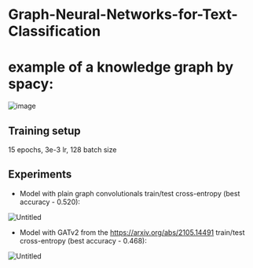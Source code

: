 # Graph-Neural-Networks-for-Text-Classification

# example of a knowledge graph by spacy:

![image](https://github.com/user-attachments/assets/163bac63-128a-4a95-8929-fa38480d332d)


## Training setup
15 epochs, 3e-3 lr,  128 batch size


## Experiments

- Model with plain graph convolutionals train/test cross-entropy (best accuracy - 0.520):

![Untitled](https://github.com/user-attachments/assets/db8828b8-ab19-4708-83d8-580253d6c6b1)

- Model with GATv2 from the https://arxiv.org/abs/2105.14491 train/test cross-entropy (best accuracy - 0.468):

![Untitled](https://github.com/user-attachments/assets/070236b5-9d70-4053-bc73-3d62034296d9)
